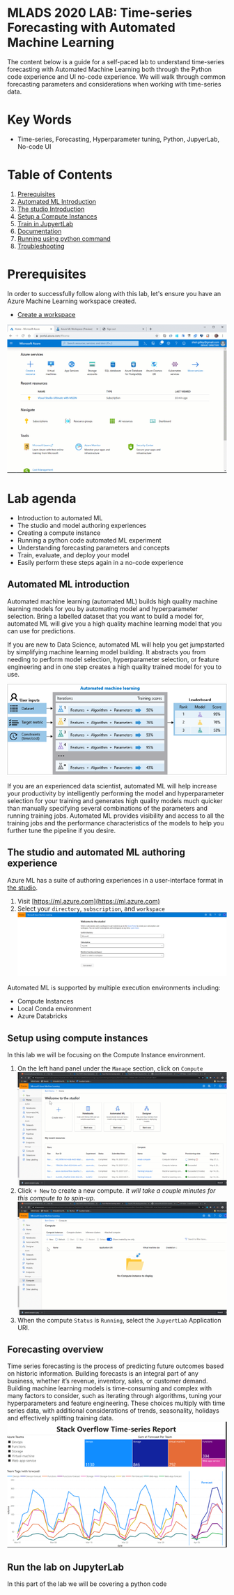 # MLADS 2020 LAB: Time-series Forecasting with Automated Machine Learning
The content below is a guide for a self-paced lab to understand time-series forecasting with Automated Machine Learning both through the Python code experience and UI no-code experience. We will walk through common forecasting parameters and considerations when working with time-series data.

# Key Words
- Time-series, Forecasting, Hyperparameter tuning, Python, JupyerLab, No-code UI

# Table of Contents
1. [Prerequisites](#prereqs)
1. [Automated ML Introduction](#introduction)
1. [The studio Introduction](#studio)
1. [Setup a Compute Instances](#compute)
1. [Train in JupyertLab](#train)
1. [Documentation](#documentation)
1. [Running using python command](#pythoncommand)
1. [Troubleshooting](#troubleshooting)

<a name="prereqs"></a>
# Prerequisites
In order to successfully follow along with this lab, let's ensure you have an Azure Machine Learning workspace created.
* [Create a workspace](https://docs.microsoft.com/en-us/azure/machine-learning/tutorial-1st-experiment-sdk-setup#create-a-workspace)

![image](./createworkspace.gif)

# Lab agenda
* Introduction to automated ML
* The studio and model authoring experiences
* Creating a compute instance
* Running a python code automated ML experiment
* Understanding forecasting parameters and concepts
* Train, evaluate, and deploy your model
* Easily perform these steps again in a no-code experience

<a name="introduction"></a>
## Automated ML introduction
Automated machine learning (automated ML) builds high quality machine learning models for you by automating model and hyperparameter selection. Bring a labelled dataset that you want to build a model for, automated ML will give you a high quality machine learning model that you can use for predictions.

If you are new to Data Science, automated ML will help you get jumpstarted by simplifying machine learning model building. It abstracts you from needing to perform model selection, hyperparameter selection, or feature engineering and in one step creates a high quality trained model for you to use.

![image](./diagram.png)

If you are an experienced data scientist, automated ML will help increase your productivity by intelligently performing the model and hyperparameter selection for your training and generates high quality models much quicker than manually specifying several combinations of the parameters and running training jobs. Automated ML provides visibility and access to all the training jobs and the performance characteristics of the models to help you further tune the pipeline if you desire.

<a name="studio"></a>
## The studio and automated ML authoring experience
Azure ML has a suite of authoring experiences in a user-interface format in [the studio](https://ml.azure.com). 

1. Visit [https://ml.azure.com](https://ml.azure.com)
2. Select your `directory`, `subscription`, and `workspace`
![image](./portalsignin.PNG)

Automated ML is supported by multiple execution environments including:
* Compute Instances
* Local Conda environment
* Azure Databricks

<a name="compute"></a>
## Setup using compute instances
In this lab we will be focusing on the Compute Instance environment.

1. On the left hand panel under the `Manage` section, click on `Compute`
![image](./computepane.gif)
2. Click `+ New` to create a new compute. *It will take a couple minutes for this compute to to spin-up.*
![image](./createcompute.gif)
3. When the compute `Status` is `Running`, select the `JupyertLab` Application URI.

<a name="forecast"></a>
## Forecasting overview

Time series forecasting is the process of predicting future outcomes based on historic information. Building forecasts is an integral part of any business, whether it’s revenue, inventory, sales, or customer demand. Building machine learning models is time-consuming and complex with many factors to consider, such as iterating through algorithms, tuning your hyperparameters and feature engineering. These choices multiply with time series data, with additional considerations of trends, seasonality, holidays and effectively splitting training data.
![image](./forecastvisual.PNG)

<a name="start"></a>
## Run the lab on JupyterLab
In this part of the lab we will be covering a python code 

